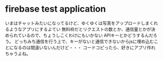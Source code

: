 # firebase test application
いまはチャットみたいになってるけど、ゆくゆくは写真をアップロードしまくれるようなアプリにするよてい
無料枠だとリクエストの数とか、通信量とかが決められているので、ちょうしこくわけにもいかない
APIキーとかどうするんだろう。
どっちみち通信を行う上で、キーがないと通信できないからjsに埋め込むことになるのは間違いないんだけど・・・
コードコピったら、好きにアプリ作れちゃうよね。